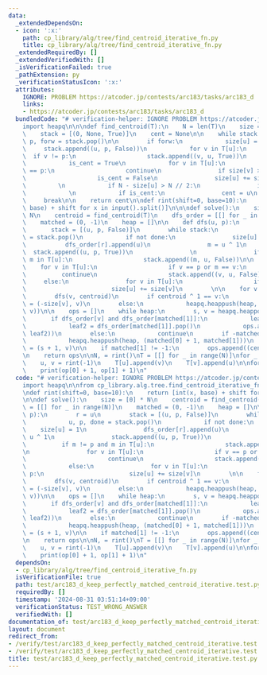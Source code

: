 ```yaml
---
data:
  _extendedDependsOn:
  - icon: ':x:'
    path: cp_library/alg/tree/find_centroid_iterative_fn.py
    title: cp_library/alg/tree/find_centroid_iterative_fn.py
  _extendedRequiredBy: []
  _extendedVerifiedWith: []
  _isVerificationFailed: true
  _pathExtension: py
  _verificationStatusIcon: ':x:'
  attributes:
    IGNORE: PROBLEM https://atcoder.jp/contests/arc183/tasks/arc183_d
    links:
    - https://atcoder.jp/contests/arc183/tasks/arc183_d
  bundledCode: "# verification-helper: IGNORE PROBLEM https://atcoder.jp/contests/arc183/tasks/arc183_d\n\
    import heapq\n\n\ndef find_centroid(T):\n    N = len(T)\n    size = [0] * N\n\
    \    stack = [(0, None, True)]\n    cent = None\n\n    while stack:\n        u,\
    \ p, forw = stack.pop()\n\n        if forw:\n            size[u] = 1\n       \
    \     stack.append((u, p, False))\n            for v in T[u]:\n              \
    \  if v != p:\n                    stack.append((v, u, True))\n        else:\n\
    \            is_cent = True\n            for v in T[u]:\n                if v\
    \ == p:\n                    continue\n                if size[v] > N // 2:\n\
    \                    is_cent = False\n                size[u] += size[v]\n   \
    \         \n            if N - size[u] > N // 2:\n                is_cent = False\n\
    \            \n            if is_cent:\n                cent = u\n           \
    \     break\n\n    return cent\n\ndef rint(shift=0, base=10):\n    return [int(x,\
    \ base) + shift for x in input().split()]\n\n\ndef solve():\n    size = [0] *\
    \ N\n    centroid = find_centroid(T)\n    dfs_order = [[] for _ in range(N)]\n\
    \    matched = (0, -1)\n    heap = []\n\n    def dfs(u, p):\n        r = u\n \
    \       stack = [(u, p, False)]\n        while stack:\n            u, p, done\
    \ = stack.pop()\n            if not done:\n                size[u] = 1\n     \
    \           dfs_order[r].append(u)\n                m = u ^ 1\n              \
    \  stack.append((u, p, True))\n                \n                if m != p and\
    \ m in T[u]:\n                    stack.append((m, u, False))\n\n            \
    \    for v in T[u]:\n                    if v == p or m == v:\n              \
    \          continue\n                    stack.append((v, u, False))\n       \
    \     else:\n                for v in T[u]:\n                    if v != p:\n\
    \                        size[u] += size[v]\n        \n\n    for v in T[centroid]:\n\
    \        dfs(v, centroid)\n        if centroid ^ 1 == v:\n            matched\
    \ = (-size[v], v)\n        else:\n            heapq.heappush(heap, (-size[v],\
    \ v))\n\n    ops = []\n    while heap:\n        s, v = heapq.heappop(heap)\n \
    \       if dfs_order[v] and dfs_order[matched[1]]:\n            leaf1 = dfs_order[v].pop()\n\
    \            leaf2 = dfs_order[matched[1]].pop()\n            ops.append((leaf1,\
    \ leaf2))\n        else:\n            continue\n        if -matched[0] > 1:\n\
    \            heapq.heappush(heap, (matched[0] + 1, matched[1]))\n        matched\
    \ = (s + 1, v)\n\n    if matched[1] != -1:\n        ops.append((centroid, matched[1]))\n\
    \n    return ops\n\nN, = rint()\nT = [[] for _ in range(N)]\nfor _ in range(N-1):\n\
    \    u, v = rint(-1)\n    T[u].append(v)\n    T[v].append(u)\n\nfor op in solve():\n\
    \    print(op[0] + 1, op[1] + 1)\n"
  code: "# verification-helper: IGNORE PROBLEM https://atcoder.jp/contests/arc183/tasks/arc183_d\n\
    import heapq\n\nfrom cp_library.alg.tree.find_centroid_iterative_fn import find_centroid\n\
    \ndef rint(shift=0, base=10):\n    return [int(x, base) + shift for x in input().split()]\n\
    \n\ndef solve():\n    size = [0] * N\n    centroid = find_centroid(T)\n    dfs_order\
    \ = [[] for _ in range(N)]\n    matched = (0, -1)\n    heap = []\n\n    def dfs(u,\
    \ p):\n        r = u\n        stack = [(u, p, False)]\n        while stack:\n\
    \            u, p, done = stack.pop()\n            if not done:\n            \
    \    size[u] = 1\n                dfs_order[r].append(u)\n                m =\
    \ u ^ 1\n                stack.append((u, p, True))\n                \n      \
    \          if m != p and m in T[u]:\n                    stack.append((m, u, False))\n\
    \n                for v in T[u]:\n                    if v == p or m == v:\n \
    \                       continue\n                    stack.append((v, u, False))\n\
    \            else:\n                for v in T[u]:\n                    if v !=\
    \ p:\n                        size[u] += size[v]\n        \n\n    for v in T[centroid]:\n\
    \        dfs(v, centroid)\n        if centroid ^ 1 == v:\n            matched\
    \ = (-size[v], v)\n        else:\n            heapq.heappush(heap, (-size[v],\
    \ v))\n\n    ops = []\n    while heap:\n        s, v = heapq.heappop(heap)\n \
    \       if dfs_order[v] and dfs_order[matched[1]]:\n            leaf1 = dfs_order[v].pop()\n\
    \            leaf2 = dfs_order[matched[1]].pop()\n            ops.append((leaf1,\
    \ leaf2))\n        else:\n            continue\n        if -matched[0] > 1:\n\
    \            heapq.heappush(heap, (matched[0] + 1, matched[1]))\n        matched\
    \ = (s + 1, v)\n\n    if matched[1] != -1:\n        ops.append((centroid, matched[1]))\n\
    \n    return ops\n\nN, = rint()\nT = [[] for _ in range(N)]\nfor _ in range(N-1):\n\
    \    u, v = rint(-1)\n    T[u].append(v)\n    T[v].append(u)\n\nfor op in solve():\n\
    \    print(op[0] + 1, op[1] + 1)\n"
  dependsOn:
  - cp_library/alg/tree/find_centroid_iterative_fn.py
  isVerificationFile: true
  path: test/arc183_d_keep_perfectly_matched_centroid_iterative.test.py
  requiredBy: []
  timestamp: '2024-08-31 03:51:14+09:00'
  verificationStatus: TEST_WRONG_ANSWER
  verifiedWith: []
documentation_of: test/arc183_d_keep_perfectly_matched_centroid_iterative.test.py
layout: document
redirect_from:
- /verify/test/arc183_d_keep_perfectly_matched_centroid_iterative.test.py
- /verify/test/arc183_d_keep_perfectly_matched_centroid_iterative.test.py.html
title: test/arc183_d_keep_perfectly_matched_centroid_iterative.test.py
---
```

